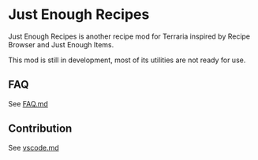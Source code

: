# Just Enough Recipes

Just Enough Recipes is another recipe mod for Terraria inspired by Recipe Browser and Just Enough Items.

This mod is still in development, most of its utilities are not ready for use.

## FAQ

See [FAQ.md](FAQ.md)

## Contribution

See [vscode.md](vscode.md)
